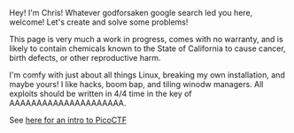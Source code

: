 Hey! I'm Chris!
Whatever godforsaken google search led you here, welcome! Let's create and solve some problems!

This page is very much a work in progress, comes with no warranty, and is likely to contain chemicals known to the State of California to cause cancer, birth defects, or other reproductive harm.

I'm comfy with just about all things Linux, breaking my own installation, and maybe yours! I like hacks, boom bap, and tiling winodw managers.
All exploits should be written in 4/4 time in the key of AAAAAAAAAAAAAAAAAAAAA.

See [here for an intro to PicoCTF](https://prblm-sh.github.io/picoCTFintroPub.md)
